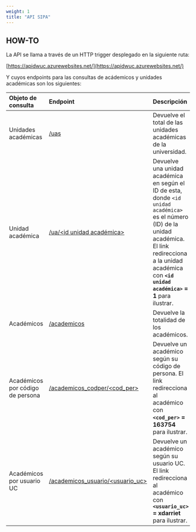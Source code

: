 ```yaml
---
weight: 1
title: "API SIPA"
---
```



## HOW-TO

La API se llama a través de un HTTP trigger desplegado en la siguiente ruta:

[https://apidwuc.azurewebsites.net/](https://apidwuc.azurewebsites.net/)

Y cuyos endpoints para las consultas de acádemicos y unidades académicas son los siguientes:

| Objeto de consulta | Endpoint | Descripción |
| :-- | :-- | :-- |
| Unidades académicas | [/uas](https://apidwuc.azurewebsites.net/uas) | Devuelve el total de las unidades académicas de la universidad. |
| Unidad académica | [/ua/<id unidad académica>](https://apidwuc.azurewebsites.net/ua/1) | Devuelve una unidad académica en según el ID de esta, donde `<id unidad académica>` es el número (ID) de la unidad académica. El link redirecciona a la unidad académica con **`<id unidad académica>` = 1** para ilustrar. |
| Académicos | [/academicos](https://apidwuc.azurewebsites.net/academicos) | Devuelve la totalidad de los académicos. |
| Académicos por código de persona | [/academicos_codper/<cod_per>](https://apidwuc.azurewebsites.net/academicos_codper/163754) | Devuelve un académico según su código de persona. El link redirecciona al académico con **`<cod_per>` = 163754** para ilustrar. |
| Académicos por usuario UC | [/academicos_usuario/<usuario_uc>](https://apidwuc.azurewebsites.net/academicos_usuario/xdarriet) | Devuelve un académico según su usuario UC. El link redirecciona al académico con **`<usuario_uc>` = xdarriet** para ilustrar. |
